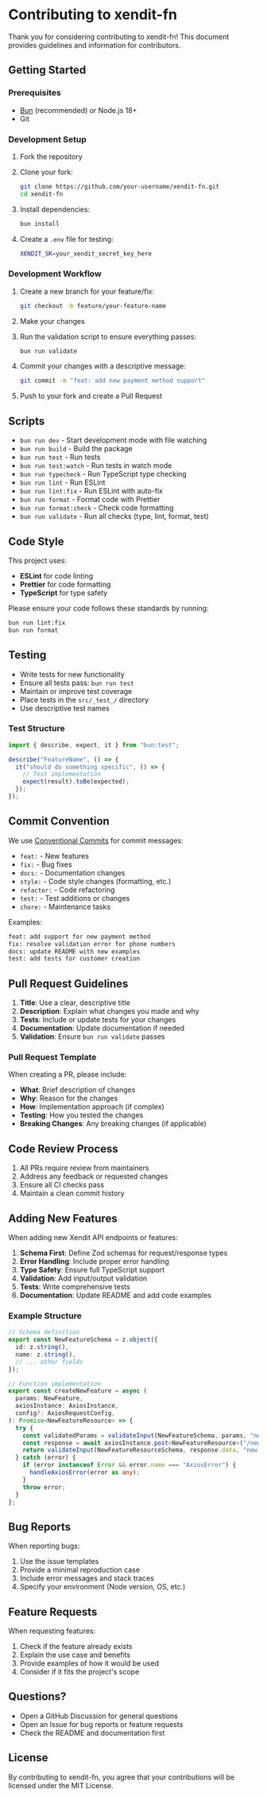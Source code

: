 # Contributing to xendit-fn

Thank you for considering contributing to xendit-fn! This document provides guidelines and information for contributors.

## Getting Started

### Prerequisites

- [Bun](https://bun.sh) (recommended) or Node.js 18+
- Git

### Development Setup

1. Fork the repository
2. Clone your fork:
   ```bash
   git clone https://github.com/your-username/xendit-fn.git
   cd xendit-fn
   ```

3. Install dependencies:
   ```bash
   bun install
   ```

4. Create a `.env` file for testing:
   ```bash
   XENDIT_SK=your_xendit_secret_key_here
   ```

### Development Workflow

1. Create a new branch for your feature/fix:
   ```bash
   git checkout -b feature/your-feature-name
   ```

2. Make your changes

3. Run the validation script to ensure everything passes:
   ```bash
   bun run validate
   ```

4. Commit your changes with a descriptive message:
   ```bash
   git commit -m "feat: add new payment method support"
   ```

5. Push to your fork and create a Pull Request

## Scripts

- `bun run dev` - Start development mode with file watching
- `bun run build` - Build the package
- `bun run test` - Run tests
- `bun run test:watch` - Run tests in watch mode
- `bun run typecheck` - Run TypeScript type checking
- `bun run lint` - Run ESLint
- `bun run lint:fix` - Run ESLint with auto-fix
- `bun run format` - Format code with Prettier
- `bun run format:check` - Check code formatting
- `bun run validate` - Run all checks (type, lint, format, test)

## Code Style

This project uses:
- **ESLint** for code linting
- **Prettier** for code formatting
- **TypeScript** for type safety

Please ensure your code follows these standards by running:
```bash
bun run lint:fix
bun run format
```

## Testing

- Write tests for new functionality
- Ensure all tests pass: `bun run test`
- Maintain or improve test coverage
- Place tests in the `src/_test_/` directory
- Use descriptive test names

### Test Structure

```typescript
import { describe, expect, it } from "bun:test";

describe("FeatureName", () => {
  it("should do something specific", () => {
    // Test implementation
    expect(result).toBe(expected);
  });
});
```

## Commit Convention

We use [Conventional Commits](https://www.conventionalcommits.org/) for commit messages:

- `feat:` - New features
- `fix:` - Bug fixes
- `docs:` - Documentation changes
- `style:` - Code style changes (formatting, etc.)
- `refactor:` - Code refactoring
- `test:` - Test additions or changes
- `chore:` - Maintenance tasks

Examples:
```bash
feat: add support for new payment method
fix: resolve validation error for phone numbers
docs: update README with new examples
test: add tests for customer creation
```

## Pull Request Guidelines

1. **Title**: Use a clear, descriptive title
2. **Description**: Explain what changes you made and why
3. **Tests**: Include or update tests for your changes
4. **Documentation**: Update documentation if needed
5. **Validation**: Ensure `bun run validate` passes

### Pull Request Template

When creating a PR, please include:

- **What**: Brief description of changes
- **Why**: Reason for the changes
- **How**: Implementation approach (if complex)
- **Testing**: How you tested the changes
- **Breaking Changes**: Any breaking changes (if applicable)

## Code Review Process

1. All PRs require review from maintainers
2. Address any feedback or requested changes
3. Ensure all CI checks pass
4. Maintain a clean commit history

## Adding New Features

When adding new Xendit API endpoints or features:

1. **Schema First**: Define Zod schemas for request/response types
2. **Error Handling**: Include proper error handling
3. **Type Safety**: Ensure full TypeScript support
4. **Validation**: Add input/output validation
5. **Tests**: Write comprehensive tests
6. **Documentation**: Update README and add code examples

### Example Structure

```typescript
// Schema definition
export const NewFeatureSchema = z.object({
  id: z.string(),
  name: z.string(),
  // ... other fields
});

// Function implementation
export const createNewFeature = async (
  params: NewFeature,
  axiosInstance: AxiosInstance,
  config?: AxiosRequestConfig,
): Promise<NewFeatureResource> => {
  try {
    const validatedParams = validateInput(NewFeatureSchema, params, "new feature params");
    const response = await axiosInstance.post<NewFeatureResource>("/new-feature", validatedParams, config);
    return validateInput(NewFeatureResourceSchema, response.data, "new feature response");
  } catch (error) {
    if (error instanceof Error && error.name === "AxiosError") {
      handleAxiosError(error as any);
    }
    throw error;
  }
};
```

## Bug Reports

When reporting bugs:

1. Use the issue templates
2. Provide a minimal reproduction case
3. Include error messages and stack traces
4. Specify your environment (Node version, OS, etc.)

## Feature Requests

When requesting features:

1. Check if the feature already exists
2. Explain the use case and benefits
3. Provide examples of how it would be used
4. Consider if it fits the project's scope

## Questions?

- Open a GitHub Discussion for general questions
- Open an Issue for bug reports or feature requests
- Check the README and documentation first

## License

By contributing to xendit-fn, you agree that your contributions will be licensed under the MIT License.
